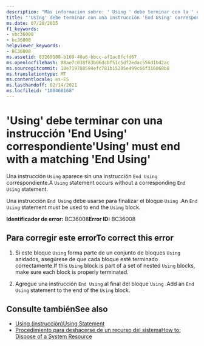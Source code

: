 ```yaml
---
description: "Más información sobre: ' Using ' debe terminar con la ' end using ' correspondiente"
title: "'Using' debe terminar con una instrucción 'End Using' correspondiente"
ms.date: 07/20/2015
f1_keywords:
- vbc36008
- bc36008
helpviewer_keywords:
- BC36008
ms.assetid: 83269108-b169-40a6-bbcc-af1ac8fcfd67
ms.openlocfilehash: 88ae7c038f83b06dcbf51c5df2edac556d1bd2ac
ms.sourcegitcommit: 10e719780594efc781b15295e499c66f316068b8
ms.translationtype: MT
ms.contentlocale: es-ES
ms.lasthandoff: 02/14/2021
ms.locfileid: "100460168"
---
```

# <a name="using-must-end-with-a-matching-end-using"></a><span data-ttu-id="cc6aa-103">'Using' debe terminar con una instrucción 'End Using' correspondiente</span><span class="sxs-lookup"><span data-stu-id="cc6aa-103">'Using' must end with a matching 'End Using'</span></span>

<span data-ttu-id="cc6aa-104">Una instrucción `Using` aparece sin una instrucción `End Using` correspondiente.</span><span class="sxs-lookup"><span data-stu-id="cc6aa-104">A `Using` statement occurs without a corresponding `End Using` statement.</span></span>  
  
 <span data-ttu-id="cc6aa-105">Una instrucción `End Using` debe usarse para finalizar el bloque `Using` .</span><span class="sxs-lookup"><span data-stu-id="cc6aa-105">An `End Using` statement must be used to end the `Using` block.</span></span>  
  
 <span data-ttu-id="cc6aa-106">**Identificador de error:** BC36008</span><span class="sxs-lookup"><span data-stu-id="cc6aa-106">**Error ID:** BC36008</span></span>  
  
## <a name="to-correct-this-error"></a><span data-ttu-id="cc6aa-107">Para corregir este error</span><span class="sxs-lookup"><span data-stu-id="cc6aa-107">To correct this error</span></span>  
  
1. <span data-ttu-id="cc6aa-108">Si este bloque `Using` forma parte de un conjunto de bloques `Using` anidados, asegúrese de que cada bloque esté terminado correctamente.</span><span class="sxs-lookup"><span data-stu-id="cc6aa-108">If this `Using` block is part of a set of nested `Using` blocks, make sure each block is properly terminated.</span></span>  
  
2. <span data-ttu-id="cc6aa-109">Agregue una instrucción `End Using` al final del bloque `Using` .</span><span class="sxs-lookup"><span data-stu-id="cc6aa-109">Add an `End Using` statement to the end of the `Using` block.</span></span>  
  
## <a name="see-also"></a><span data-ttu-id="cc6aa-110">Consulte también</span><span class="sxs-lookup"><span data-stu-id="cc6aa-110">See also</span></span>

- [<span data-ttu-id="cc6aa-111">Using (instrucción)</span><span class="sxs-lookup"><span data-stu-id="cc6aa-111">Using Statement</span></span>](../language-reference/statements/using-statement.md)
- [<span data-ttu-id="cc6aa-112">Procedimiento para deshacerse de un recurso del sistema</span><span class="sxs-lookup"><span data-stu-id="cc6aa-112">How to: Dispose of a System Resource</span></span>](../programming-guide/language-features/control-flow/how-to-dispose-of-a-system-resource.md)
